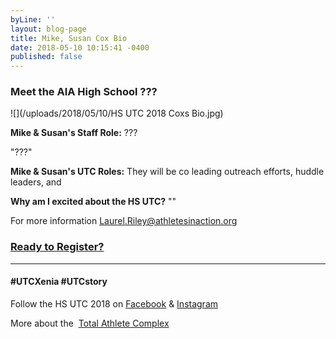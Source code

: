 ```yaml
---
byLine: ''
layout: blog-page
title: Mike, Susan Cox Bio
date: 2018-05-10 10:15:41 -0400
published: false
---
```

### Meet the AIA High School ???

![](/uploads/2018/05/10/HS UTC 2018 Coxs Bio.jpg)

**Mike & Susan's Staff Role:**  ???

"???"

**Mike & Susan's UTC Roles:**  They will be co leading outreach efforts, huddle leaders, and 

**Why am I excited about the HS UTC?**  ""

For more information [Laurel.Riley@athletesinaction.org](mailto:laurel.riley@athletesinaction.org)

### [**Ready to Register?**]()

---

#### **#UTCXenia     #UTCstory**

Follow the HS UTC 2018 on  [Facebook](https://www.facebook.com/aiatotalathletecomplex/) & [Instagram](https://www.instagram.com/aia_sports_complex/)

More about the  [Total Athlete Complex](http://www.aiasportscomplex.com/)